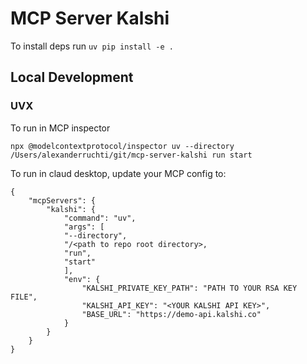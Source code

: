 # MCP Server Kalshi


To install deps run `uv pip install -e .`

## Local Development

### UVX
To run in MCP inspector
```
npx @modelcontextprotocol/inspector uv --directory /Users/alexanderruchti/git/mcp-server-kalshi run start
```

To run in claud desktop, update your MCP config to:
```
{
    "mcpServers": {
        "kalshi": {
            "command": "uv",
            "args": [ 
            "--directory",
            "/<path to repo root directory>,
            "run",
            "start"
            ],
            "env": {
                "KALSHI_PRIVATE_KEY_PATH": "PATH TO YOUR RSA KEY FILE",
                "KALSHI_API_KEY": "<YOUR KALSHI API KEY>",
                "BASE_URL": "https://demo-api.kalshi.co"
            }
        }
    }
}
```



